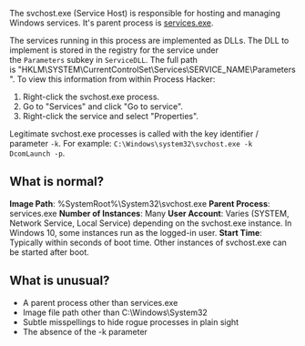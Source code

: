 The svchost.exe (Service Host) is responsible for hosting and managing Windows services. It's parent process is [services.exe](obsidian://open?vault=security-notes&file=Defensive%20Security%2FEndpoint%20Security%2FCore%20Windows%20Processes%2Fservices.exe).

The services running in this process are implemented as DLLs. The DLL to implement is stored in the registry for the service under the `Parameters` subkey in `ServiceDLL`. The full path is "HKLM\SYSTEM\CurrentControlSet\Services\SERVICE_NAME\Parameters". To view this information from within Process Hacker:
1. Right-click the svchost.exe process.
2. Go to "Services" and click "Go to service".
3. Right-click the service and select "Properties".

Legitimate svchost.exe processes is called with the key identifier / parameter `-k`. For example:
`C:\Windows\system32\svchost.exe -k DcomLaunch -p`.
## What is normal?
**Image Path**: %SystemRoot%\System32\svchost.exe
**Parent Process**: services.exe
**Number of Instances**: Many
**User Account**: Varies (SYSTEM, Network Service, Local Service) depending on the svchost.exe instance. In Windows 10, some instances run as the logged-in user.
**Start Time**: Typically within seconds of boot time. Other instances of svchost.exe can be started after boot.
## What is unusual?
- A parent process other than services.exe
- Image file path other than C:\Windows\System32
- Subtle misspellings to hide rogue processes in plain sight
- The absence of the -k parameter